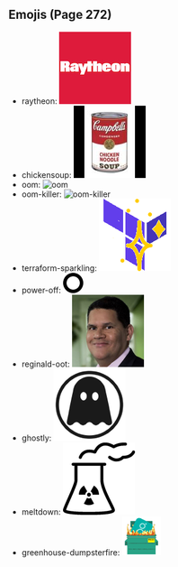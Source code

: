 
## Emojis (Page 272)

* raytheon: ![raytheon](output/raytheon.jpg)
* chickensoup: ![chickensoup](output/chickensoup.jpg)
* oom: ![oom](output/oom)
* oom-killer: ![oom-killer](output/oom-killer)
* terraform-sparkling: ![terraform-sparkling](output/terraform-sparkling.gif)
* power-off: ![power-off](output/power-off.png)
* reginald-oot: ![reginald-oot](output/reginald-oot.jpg)
* ghostly: ![ghostly](output/ghostly.png)
* meltdown: ![meltdown](output/meltdown.png)
* greenhouse-dumpsterfire: ![greenhouse-dumpsterfire](output/greenhouse-dumpsterfire.gif)
